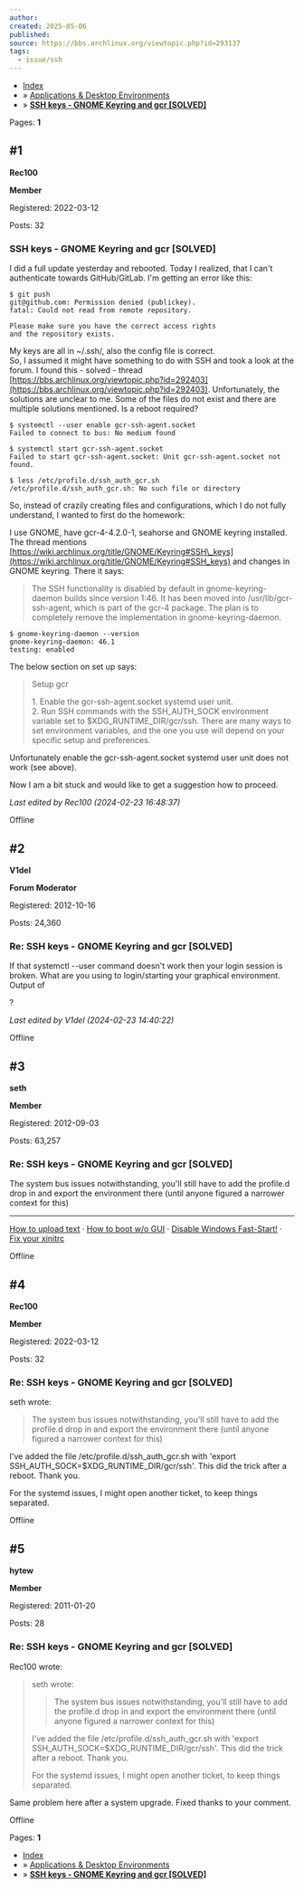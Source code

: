 ```yaml
---
author: 
created: 2025-05-06
published: 
source: https://bbs.archlinux.org/viewtopic.php?id=293137
tags:
  - issue/ssh
---
```

- [Index](https://bbs.archlinux.org/index.php)
- » [Applications & Desktop Environments](https://bbs.archlinux.org/viewforum.php?id=18)
- » **[SSH keys - GNOME Keyring and gcr \[SOLVED\]](https://bbs.archlinux.org/viewtopic.php?id=293137)**

Pages: **1**

## #1

**Rec100**

**Member**

Registered: 2022-03-12

Posts: 32

### SSH keys - GNOME Keyring and gcr \[SOLVED\]

I did a full update yesterday and rebooted. Today I realized, that I can't authenticate towards GitHub/GitLab. I'm getting an error like this:

```
$ git push
git@github.com: Permission denied (publickey).
fatal: Could not read from remote repository.

Please make sure you have the correct access rights
and the repository exists.
```

My keys are all in ~/.ssh/, also the config file is correct.  
So, I assumed it might have something to do with SSH and took a look at the forum. I found this - solved - thread [https://bbs.archlinux.org/viewtopic.php?id=292403](https://bbs.archlinux.org/viewtopic.php?id=292403). Unfortunately, the solutions are unclear to me. Some of the files do not exist and there are multiple solutions mentioned. Is a reboot required?

```
$ systemctl --user enable gcr-ssh-agent.socket
Failed to connect to bus: No medium found

$ systemctl start gcr-ssh-agent.socket
Failed to start gcr-ssh-agent.socket: Unit gcr-ssh-agent.socket not found.

$ less /etc/profile.d/ssh_auth_gcr.sh
/etc/profile.d/ssh_auth_gcr.sh: No such file or directory
```

So, instead of crazily creating files and configurations, which I do not fully understand, I wanted to first do the homework:

I use GNOME, have gcr-4-4.2.0-1, seahorse and GNOME keyring installed.  
The thread mentions [https://wiki.archlinux.org/title/GNOME/Keyring#SSH\_keys](https://wiki.archlinux.org/title/GNOME/Keyring#SSH_keys) and changes in GNOME keyring. There it says:

> The SSH functionality is disabled by default in gnome-keyring-daemon builds since version 1:46. It has been moved into /usr/lib/gcr-ssh-agent, which is part of the gcr-4 package. The plan is to completely remove the implementation in gnome-keyring-daemon.

```
$ gnome-keyring-daemon --version
gnome-keyring-daemon: 46.1
testing: enabled
```

The below section on set up says:

> Setup gcr
> 
> 1\. Enable the gcr-ssh-agent.socket systemd user unit.  
> 2\. Run SSH commands with the SSH\_AUTH\_SOCK environment variable set to $XDG\_RUNTIME\_DIR/gcr/ssh. There are many ways to set environment variables, and the one you use will depend on your specific setup and preferences.

Unfortunately enable the gcr-ssh-agent.socket systemd user unit does not work (see above).

Now I am a bit stuck and would like to get a suggestion how to proceed.

*Last edited by Rec100 (2024-02-23 16:48:37)*

Offline

## #2

**V1del**

**Forum Moderator**

Registered: 2012-10-16

Posts: 24,360

### Re: SSH keys - GNOME Keyring and gcr \[SOLVED\]

If that systemctl --user command doesn't work then your login session is broken. What are you using to login/starting your graphical environment. Output of

?

*Last edited by V1del (2024-02-23 14:40:22)*

Offline

## #3

**seth**

**Member**

Registered: 2012-09-03

Posts: 63,257

### Re: SSH keys - GNOME Keyring and gcr \[SOLVED\]

The system bus issues notwithstanding, you'll still have to add the profile.d drop in and export the environment there (until anyone figured a narrower context for this)

---

[How to upload text](http://wiki.archlinux.org/title/List_of_applications/Internet#Without_a_dedicated_client) · [How to boot w/o GUI](http://wiki.archlinux.org/title/Systemd#Change_default_target_to_boot_into) · [Disable Windows Fast-Start!](http://wiki.archlinux.org/title/Dual_boot_with_Windows#Fast_Startup_and_hibernation) · [Fix your xinitrc](http://wiki.archlinux.org/title/Xinit#xinitrc)

Offline

## #4

**Rec100**

**Member**

Registered: 2022-03-12

Posts: 32

### Re: SSH keys - GNOME Keyring and gcr \[SOLVED\]

seth wrote:

> The system bus issues notwithstanding, you'll still have to add the profile.d drop in and export the environment there (until anyone figured a narrower context for this)

I've added the file /etc/profile.d/ssh\_auth\_gcr.sh with 'export SSH\_AUTH\_SOCK=$XDG\_RUNTIME\_DIR/gcr/ssh'. This did the trick after a reboot. Thank you.

For the systemd issues, I might open another ticket, to keep things separated.

Offline

## #5

**hytew**

**Member**

Registered: 2011-01-20

Posts: 28

### Re: SSH keys - GNOME Keyring and gcr \[SOLVED\]

Rec100 wrote:

> seth wrote:
> 
> > The system bus issues notwithstanding, you'll still have to add the profile.d drop in and export the environment there (until anyone figured a narrower context for this)
> 
> I've added the file /etc/profile.d/ssh\_auth\_gcr.sh with 'export SSH\_AUTH\_SOCK=$XDG\_RUNTIME\_DIR/gcr/ssh'. This did the trick after a reboot. Thank you.
> 
> For the systemd issues, I might open another ticket, to keep things separated.

Same problem here after a system upgrade. Fixed thanks to your comment.

Offline

Pages: **1**

- [Index](https://bbs.archlinux.org/index.php)
- » [Applications & Desktop Environments](https://bbs.archlinux.org/viewforum.php?id=18)
- » **[SSH keys - GNOME Keyring and gcr \[SOLVED\]](https://bbs.archlinux.org/viewtopic.php?id=293137)**